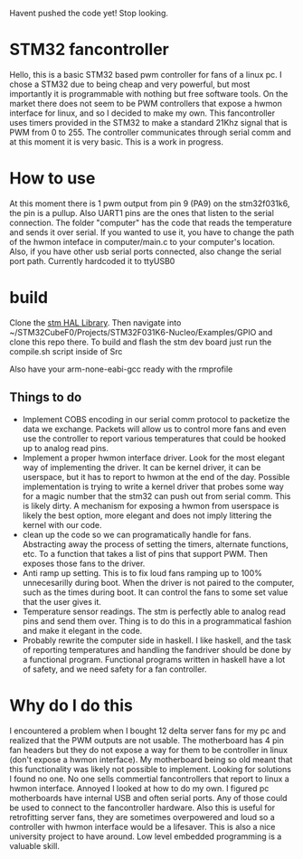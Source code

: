 Havent pushed the code yet! Stop looking. 

# STM32 fancontroller

Hello, this is a basic STM32 based pwm controller for fans of a linux pc. I chose a STM32 due to being cheap and very powerful, but most importantly it is programmable with nothing but free software tools. On the market there does not seem to be PWM controllers that expose a hwmon interface for linux, and so I decided to make my own. This fancontroller uses timers provided in the STM32 to make a standard 21Khz signal that is PWM from 0 to 255. The controller communicates through serial comm and at this moment it is very basic. This is a work in progress. 

# How to use
At this moment there is 1 pwm output from pin 9 (PA9) on the stm32f031k6, the pin is a pullup. Also UART1 pins are the ones that listen to the serial connection. The folder "computer" has the code that reads the temperature and sends it over serial. If you wanted to use it, you have to change the path of the hwmon inteface in computer/main.c to your computer's location. Also, if you have other usb serial ports connected, also change the serial port path. Currently hardcoded it to ttyUSB0

# build
Clone the [stm HAL Library](https://github.com/STMicroelectronics/STM32CubeF0/). Then navigate into ~/STM32CubeF0/Projects/STM32F031K6-Nucleo/Examples/GPIO and clone this repo there. To build and flash the stm dev board just run the compile.sh script inside of Src

Also have your arm-none-eabi-gcc ready with the rmprofile 



## Things to do
 - Implement COBS encoding in our serial comm protocol to packetize the data we exchange. Packets will allow us to control more fans and even use the controller to report various temperatures that could be hooked up to analog read pins.
 - Implement a proper hwmon interface driver. Look for the most elegant way of implementing the driver. It can be kernel driver, it can be userspace, but it has to report to hwmon at the end of the day. Possible implementation is trying to write a kernel driver that probes some way for a magic number that the stm32 can push out from serial comm. This is likely dirty. A mechanism for exposing a hwmon from userspace is likely the best option, more elegant and does not imply littering the kernel with our code.
 - clean up the code so we can programatically handle for fans. Abstracting away the process of setting the timers, alternate functions, etc. To a function that takes a list of pins that support PWM. Then exposes those fans to the driver.
 - Anti ramp up setting. This is to fix loud fans ramping up to 100% unnecesarilly during boot. When the driver is not paired to the computer, such as the times during boot. It can control the fans to some set value that the user gives it.
 - Temperature sensor readings. The stm is perfectly able to analog read pins and send them over. Thing is to do this in a programmatical fashion and make it elegant in the code.
 - Probably rewrite the computer side in haskell. I like haskell, and the task of reporting temperatures and handling the fandriver should be done by a functional program. Functional programs written in haskell have a lot of safety, and we need safety for a fan controller. 

# Why do I do this
I encountered a problem when I bought 12 delta server fans for my pc and realized that the PWM outputs are not usable. The motherboard has 4 pin fan headers but they do not expose a way for them to be controller in linux (don't expose a hwmon interface). My motherboard being so old meant that this functionality was likely not possible to implement. Looking for solutions I found no one. No one sells commertial fancontrollers that report to linux a hwmon interface. Annoyed I looked at how to do my own. I figured pc motherboards have internal USB and often serial ports. Any of those could be used to connect to the fancontroller hardware. Also this is useful for retrofitting server fans, they are sometimes overpowered and loud so a controller with hwmon interface would be a lifesaver. This is also a nice university project to have around. Low level embedded programming is a valuable skill. 
